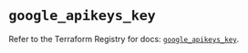 # `google_apikeys_key`

Refer to the Terraform Registry for docs: [`google_apikeys_key`](https://registry.terraform.io/providers/hashicorp/google/5.21.0/docs/resources/apikeys_key).
